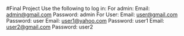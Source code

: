 #Final Project
Use the following to log in:
For admin:
Email: admin@gmail.com
Password: admin
For User:
Email: user@gmail.com
Password: user
Email: user1@yahoo.com
Password: user1
Email: user2@gmail.com
Password: user2